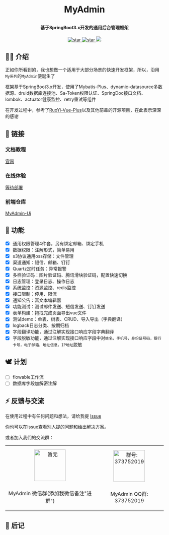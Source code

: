 <h1 align="center" style="margin: 30px 0 30px; font-weight: bold;">MyAdmin</h1>
<h4 align="center">基于SpringBoot3.x开发的通用后台管理框架</h4>
<p align="center">
<a href='https://gitee.com/daenmax/myadmin/stargazers'>
<img src='https://gitee.com/daenmax/myadmin/badge/star.svg?theme=dark' alt='star'>
</a>
<a href='https://github.com/daenmax/myadmin'>
<img src='https://img.shields.io/github/stars/daenmax/myadmin.svg?style=social&label=Stars' alt='star'>
</a>
<a href="https://gitee.com/classicChickenWings/ape-frame">
<img src="https://img.shields.io/badge/version-v1.0.0-brightgreen.svg">
</a>
</p>

## 🐻‍❄️ 介绍

正如你所看到的，我也想做一个适用于大部分场景的快速开发框架，所以，沿用`My系列`的`MyAdmin`便诞生了

框架基于SpringBoot3.x开发，使用了Mybatis-Plus、dynamic-datasource多数据源、druid数据库连接池、Sa-Token权限认证、SpringDoc接口文档、lombok、actuator健康监控、retry重试等组件

在开发过程中，参考了[RuoYi-Vue-Plus](https://gitee.com/dromara/RuoYi-Vue-Plus/)以及其他前辈的开源项目，在此表示深深的感谢

## 🦊 链接

### 文档教程

[官网](https://myadmin.daenx.cn/)

### 在线体验

[等待部署](https://myadmin.daenx.cn/)

### 前端仓库

[MyAdmin-Ui](https://gitee.com/daenmax/myadmin-ui)

## 🦄 功能

- [x] 通用权限管理4件套，另有绑定邮箱、绑定手机
- [x] 数据权限：注解形式，简单易用
- [x] s3协议通用oss存储：文件管理
- [x] 渠道通知：短信、邮箱、钉钉
- [x] Quartz定时任务：异常报警
- [x] 多样验证码：图片验证码、腾讯滑块验证码，配置快速切换
- [x] 日志管理：登录日志、操作日志
- [x] 系统监控：资源监控、redis监控
- [x] 接口限制：停用、限流
- [x] 通知公告：富文本编辑器
- [x] 功能测试：测试邮件发送、短信发送、钉钉发送
- [x] 表单构建：拖拽完成页面导出vue文件
- [x] 测试demo：单表、树表、CRUD、导入导出（字典翻译）
- [x] logback日志分类、按期归档
- [x] 字段翻译功能，通过注解实现接口响应字段字典翻译
- [x] 字段脱敏功能，通过注解实现接口响应字段中对`姓名，手机号，身份证号码，银行卡号，电子邮箱，地址信息，IP地址`脱敏

## 🕊️ 计划

- [ ] flowable工作流
- [ ] 数据库字段加解密注解

## ⚡ 反馈与交流

在使用过程中有任何问题和想法，请给我提 [Issue](https://gitee.com/daenmax/myadmin/issues)

你也可以在Issue查看别人提的问题和给出解决方案。

或者加入我们的交流群：

<table>
  <tbody>
    <tr>
      <td align="center" valign="middle">
        <img src="#" alt="暂无" class="no-zoom" style="width:100px;margin: 10px;">
        <p>MyAdmin 微信群(添加我微信备注"进群")</p>
      </td>
      <td align="center" valign="middle">
        <img src="https://myadmin.daenx.cn/img/%E9%A6%96%E9%A1%B5%E5%9B%BE%E7%89%87/qqGroup.png" alt="群号: 373752019" style="width:100px;margin: 10px;">
        <p>MyAdmin QQ群: 373752019</p>
      </td>
    </tr>
  </tbody>
</table>

## 🐽 后记

